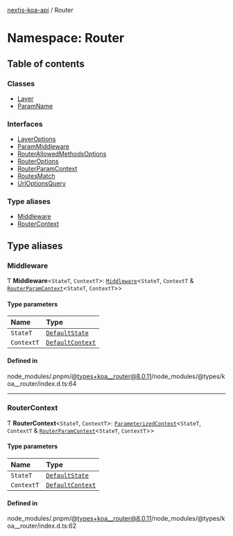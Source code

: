 [nextjs-koa-api](../README.md) / Router

# Namespace: Router

## Table of contents

### Classes

- [Layer](../classes/Router.Layer.md)
- [ParamName](../classes/Router.ParamName.md)

### Interfaces

- [LayerOptions](../interfaces/Router.LayerOptions.md)
- [ParamMiddleware](../interfaces/Router.ParamMiddleware.md)
- [RouterAllowedMethodsOptions](../interfaces/Router.RouterAllowedMethodsOptions.md)
- [RouterOptions](../interfaces/Router.RouterOptions.md)
- [RouterParamContext](../interfaces/Router.RouterParamContext.md)
- [RoutesMatch](../interfaces/Router.RoutesMatch.md)
- [UrlOptionsQuery](../interfaces/Router.UrlOptionsQuery.md)

### Type aliases

- [Middleware](Router.md#middleware)
- [RouterContext](Router.md#routercontext)

## Type aliases

### Middleware

Ƭ **Middleware**<`StateT`, `ContextT`\>: [`Middleware`](Koa.md#middleware)<`StateT`, `ContextT` & [`RouterParamContext`](../interfaces/Router.RouterParamContext.md)<`StateT`, `ContextT`\>\>

#### Type parameters

| Name       | Type                                                    |
| :--------- | :------------------------------------------------------ |
| `StateT`   | [`DefaultState`](../interfaces/Koa.DefaultState.md)     |
| `ContextT` | [`DefaultContext`](../interfaces/Koa.DefaultContext.md) |

#### Defined in

node_modules/.pnpm/@types+koa__router@8.0.11/node_modules/@types/koa\_\_router/index.d.ts:64

---

### RouterContext

Ƭ **RouterContext**<`StateT`, `ContextT`\>: [`ParameterizedContext`](Koa.md#parameterizedcontext)<`StateT`, `ContextT` & [`RouterParamContext`](../interfaces/Router.RouterParamContext.md)<`StateT`, `ContextT`\>\>

#### Type parameters

| Name       | Type                                                    |
| :--------- | :------------------------------------------------------ |
| `StateT`   | [`DefaultState`](../interfaces/Koa.DefaultState.md)     |
| `ContextT` | [`DefaultContext`](../interfaces/Koa.DefaultContext.md) |

#### Defined in

node_modules/.pnpm/@types+koa__router@8.0.11/node_modules/@types/koa\_\_router/index.d.ts:62
